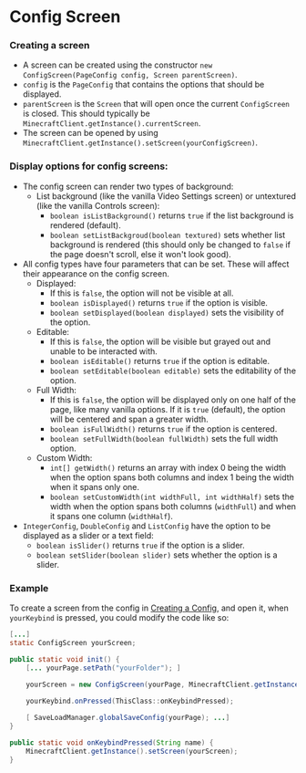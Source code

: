 ﻿# Config Screen

### Creating a screen
 - A screen can be created using the constructor `new ConfigScreen(PageConfig config, Screen parentScreen)`.
 - `config` is the `PageConfig` that contains the options that should be displayed.
 - `parentScreen` is the `Screen` that will open once the current `ConfigScreen` is closed. This should typically be `MinecraftClient.getInstance().currentScreen`. 
 - The screen can be opened by using `MinecraftClient.getInstance().setScreen(yourConfigScreen)`.

### Display options for config screens:
 - The config screen can render two types of background:
   - List background (like the vanilla Video Settings screen) or untextured (like the vanilla Controls screen):
     - `boolean isListBackground()` returns `true` if the list background is rendered (default).
     - `boolean setListBackgroud(boolean textured)` sets whether  list background is rendered (this should only be changed to `false` if the page doesn't scroll, else it won't look good).
 - All config types have four parameters that can be set. These will affect their appearance on the config screen.
   - Displayed:
       - If this is `false`, the option will not be visible at all.
       - `boolean isDisplayed()` returns `true` if the option is visible.
       - `boolean setDisplayed(boolean displayed)` sets the visibility of the option.
   - Editable:
      - If this is `false`, the option will be visible but grayed out and unable to be interacted with.
      - `boolean isEditable()` returns `true` if the option is editable.
      - `boolean setEditable(boolean editable)` sets the editability of the option.
   - Full Width:
     - If this is `false`, the option will be displayed only on one half of the page, like many vanilla options. If it is `true` (default), the option will be centered and span a greater width.
     - `boolean isFullWidth()` returns `true` if the option is centered.
     - `boolean setFullWidth(boolean fullWidth)` sets the full width option.
   - Custom Width:
     - `int[] getWidth()` returns an array with index 0 being the width when the option spans both columns and index 1 being the width when it spans only one.
     - `boolean setCustomWidth(int widthFull, int widthHalf)` sets the width when the option spans both columns (`widthFull`) and when it spans one column (`widthHalf`).
 - `IntegerConfig`, `DoubleConfig` and `ListConfig` have the option to be displayed as a slider or a text field:
   - `boolean isSlider()` returns `true` if the option is a slider.
   - `boolean setSlider(boolean slider)` sets whether the option is a slider.

### Example
To create a screen from the config in [Creating a Config](CONFIG.md), and open it, when `yourKeybind` is pressed, you could modify the code like so:
```java
[...]
static ConfigScreen yourScreen;

public static void init() {
	[... yourPage.setPath("yourFolder"); ]

	yourScreen = new ConfigScreen(yourPage, MinecraftClient.getInstance().currentScreen);
	
	yourKeybind.onPressed(ThisClass::onKeybindPressed);

	[ SaveLoadManager.globalSaveConfig(yourPage); ...]
}

public static void onKeybindPressed(String name) {
	MinecraftClient.getInstance().setScreen(yourScreen);
}
```

